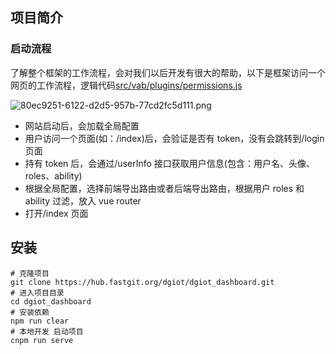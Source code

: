 ## 项目简介

### 启动流程

了解整个框架的工作流程，会对我们以后开发有很大的帮助，以下是框架访问一个网页的工作流程，逻辑代码[src/vab/plugins/permissions.js](https://github.com/dgiot/dgiot_dashboard/blob/master/src/vab/plugins/permissions.js)


![80ec9251-6122-d2d5-957b-77cd2fc5d111.png](https://dgiot-1253666439.cos.ap-shanghai-fsi.myqcloud.com/web/80ec9251-6122-d2d5-957b-77cd2fc5d111.png)

- 网站启动后，会加载全局配置
- 用户访问一个页面(如：/index)后，会验证是否有 token，没有会跳转到/login 页面
- 持有 token 后，会通过/userInfo 接口获取用户信息(包含：用户名、头像、roles、ability)
- 根据全局配置，选择前端导出路由或者后端导出路由，根据用户 roles 和 ability 过滤，放入 vue router
- 打开/index 页面

## 安装
```
# 克隆项目
git clone https://hub.fastgit.org/dgiot/dgiot_dashboard.git
# 进入项目目录
cd dgiot_dashboard
# 安装依赖
npm run clear
# 本地开发 启动项目
cnpm run serve
```